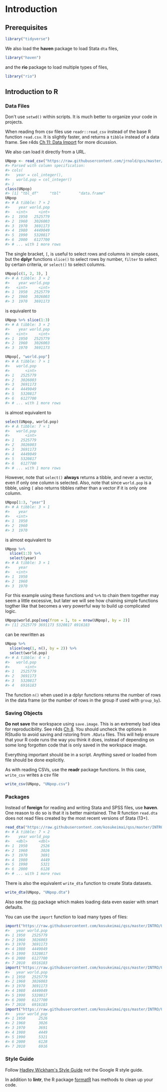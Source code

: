 
# Introduction

## Prerequisites


```r
library("tidyverse")
```
We also load the **haven** package to load Stata `dta` files,

```r
library("haven")
```
and the **rio** package to load multiple types of files,

```r
library("rio")
```


## Introduction to R

### Data Files

Don't use `setwd()` within scripts.
It is much better to organize your code in projects.

When reading from csv files use `readr::read_csv` instead of the base R function `read.csv`. 
It is slightly faster, and returns a `tibble` instead of a data frame.
See r4ds [Ch 11: Data Import](http://r4ds.had.co.nz/tibbles.html#introduction-4)
for more dicussion.

We also can load it directly from a URL.

```r
UNpop <- read_csv("https://raw.githubusercontent.com/jrnold/qss/master/INTRO/UNpop.csv")
#> Parsed with column specification:
#> cols(
#>   year = col_integer(),
#>   world.pop = col_integer()
#> )
class(UNpop)
#> [1] "tbl_df"     "tbl"        "data.frame"
UNpop
#> # A tibble: 7 × 2
#>    year world.pop
#>   <int>     <int>
#> 1  1950   2525779
#> 2  1960   3026003
#> 3  1970   3691173
#> 4  1980   4449049
#> 5  1990   5320817
#> 6  2000   6127700
#> # ... with 1 more rows
```

The single bracket, `[`, is useful to select rows and columns in simple cases,
but the **dplyr** functions `slice()` to select rows by number, `filter` to select by certain criteria, or `select()` to select columns.


```r
UNpop[c(1, 2, 3), ]
#> # A tibble: 3 × 2
#>    year world.pop
#>   <int>     <int>
#> 1  1950   2525779
#> 2  1960   3026003
#> 3  1970   3691173
```
is equivalent to 

```r
UNpop %>% slice(1:3)
#> # A tibble: 3 × 2
#>    year world.pop
#>   <int>     <int>
#> 1  1950   2525779
#> 2  1960   3026003
#> 3  1970   3691173
```


```r
UNpop[, "world.pop"]
#> # A tibble: 7 × 1
#>   world.pop
#>       <int>
#> 1   2525779
#> 2   3026003
#> 3   3691173
#> 4   4449049
#> 5   5320817
#> 6   6127700
#> # ... with 1 more rows
```
is almost equivalent to 

```r
select(UNpop, world.pop)
#> # A tibble: 7 × 1
#>   world.pop
#>       <int>
#> 1   2525779
#> 2   3026003
#> 3   3691173
#> 4   4449049
#> 5   5320817
#> 6   6127700
#> # ... with 1 more rows
```
However, note that `select()` **always** returns a tibble, and never a vector, 
even if only one column is selected.
Also, note that since `world.pop` is a tibble, using `[` also returns tibbles 
rather than a vector if it is only one column.


```r
UNpop[1:3, "year"]
#> # A tibble: 3 × 1
#>    year
#>   <int>
#> 1  1950
#> 2  1960
#> 3  1970
```
is almost equivalent to 

```r
UNpop %>%
  slice(1:3) %>%
  select(year)
#> # A tibble: 3 × 1
#>    year
#>   <int>
#> 1  1950
#> 2  1960
#> 3  1970
```
For this example using these functions and `%>%` to chain them together may 
seem a little excessive, but later we will see how chaining simple functions 
togther like that becomes a very powerful way to build up complicated logic.



```r
UNpop$world.pop[seq(from = 1, to = nrow(UNpop), by = 2)]
#> [1] 2525779 3691173 5320817 6916183
```
can be rewritten as

```r
UNpop %>%
  slice(seq(1, n(), by = 2)) %>%
  select(world.pop) 
#> # A tibble: 4 × 1
#>   world.pop
#>       <int>
#> 1   2525779
#> 2   3691173
#> 3   5320817
#> 4   6916183
```

The function `n()` when used in a dplyr functions returns the number of rows
in the data frame (or the number of rows in the group if used with `group_by`).

### Saving Objects

**Do not save** the workspace using `save.image`.
This is an extremely bad idea for reproducibility.
See r4ds [Ch 8](http://r4ds.had.co.nz/workflow-projects.html). 
You should uncheck the options in RStudio to avoid saving and rstoring from `.RData` files. 
This will help ensure that your R code runs the way you think it does, instead of depending on some long forgotten code that is only saved in the workspace image. 

Everything important should be in a script. Anything saved or loaded from file
should be done explicitly.

As with reading CSVs, use the **readr** package functions. 
In this case, `write_csv` writes a csv file


```r
write_csv(UNpop, "UNpop.csv")
```

### Packages

Instead of **foreign** for reading and writing Stata and SPSS files, use **haven**. 
One reason to do so is that it is better maintained. 
The R function `read.dta` does not read files created by the most recent versions of Stata (13+).


```r
read_dta("https://raw.githubusercontent.com/kosukeimai/qss/master/INTRO/UNpop.dta")
#> # A tibble: 7 × 2
#>    year world_pop
#>   <dbl>     <dbl>
#> 1  1950      2526
#> 2  1960      3026
#> 3  1970      3691
#> 4  1980      4449
#> 5  1990      5321
#> 6  2000      6128
#> # ... with 1 more rows
```

There is also the equivalent `write_dta` function to create Stata datasets.

```r
write_dta(UNpop, "UNpop.dta")
```

Also see the [rio](https://cran.r-project.org/package=rio) package which makes loading data even easier with smart defaults.

You can use the `import` function to load many types of files:

```r
import("https://raw.githubusercontent.com/kosukeimai/qss/master/INTRO/UNpop.csv")
#>   year world.pop
#> 1 1950   2525779
#> 2 1960   3026003
#> 3 1970   3691173
#> 4 1980   4449049
#> 5 1990   5320817
#> 6 2000   6127700
#> 7 2010   6916183
import("https://raw.githubusercontent.com/kosukeimai/qss/master/INTRO/UNpop.RData")
#>   year world.pop
#> 1 1950   2525779
#> 2 1960   3026003
#> 3 1970   3691173
#> 4 1980   4449049
#> 5 1990   5320817
#> 6 2000   6127700
#> 7 2010   6916183
import("https://raw.githubusercontent.com/kosukeimai/qss/master/INTRO/UNpop.dta")
#>   year world_pop
#> 1 1950      2526
#> 2 1960      3026
#> 3 1970      3691
#> 4 1980      4449
#> 5 1990      5321
#> 6 2000      6128
#> 7 2010      6916
```

### Style Guide

Follow [Hadley Wickham's Style Guide](http://adv-r.had.co.nz/Style.html) not the Google R style guide.

In addition to **lintr**, the R package [formatR](https://cran.r-project.org/package=formatR) has methods to clean up your code.
